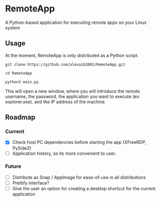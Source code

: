 # RemoteApp
A Python-based application for executing remote apps on your Linux system

## Usage
At the moment, RemoteApp is only distributed as a Python script.


`git clone https://github.com/alexaib2002/RemoteApp.git`

`cd RemoteApp`

`python3 main.py`

This will open a new window, where you will introduce the remote username, the password, the application you want to 
execute (ex: explorer.exe), and the IP address of the machine.

## Roadmap
### Current
- [x] Check host PC dependencies before starting the app (XFreeRDP, PySide2)
- [ ] Application history, so its more convenient to user.
### Future
- [ ] Distribute as Snap / AppImage for ease-of-use in all distributions
- [ ] Prettify interface?
- [ ] Give the user an option for creating a desktop shortcut for the current application
